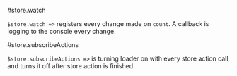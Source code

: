 #store.watch

`$store.watch =>` registers every change made on `count`. A callback is logging to the console every change.

#store.subscribeActions

`$store.subscribeActions =>` is turning loader on with every store action call, and turns it off after store action is finished.
